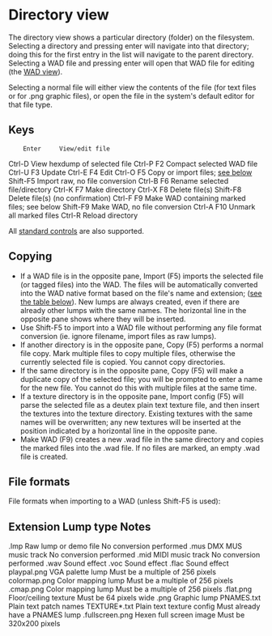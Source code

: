 # Directory view

The directory view shows a particular directory (folder) on the filesystem.
Selecting a directory and pressing enter will navigate into that directory;
doing this for the first entry in the list will navigate to the parent
directory. Selecting a WAD file and pressing enter will open that WAD file for
editing (the [WAD view](wad_view.md)).

Selecting a normal file will either view the contents of the file (for text
files or for .png graphic files), or open the file in the system's default
editor for that file type.

## Keys

        Enter     View/edit file
Ctrl-D            View hexdump of selected file
Ctrl-P  F2        Compact selected WAD file
Ctrl-U  F3        Update
Ctrl-E  F4        Edit
Ctrl-O  F5        Copy or import files; [see below](#copying)
        Shift-F5  Import raw, no file conversion
Ctrl-B  F6        Rename selected file/directory
Ctrl-K  F7        Make directory
Ctrl-X  F8        Delete file(s)
        Shift-F8  Delete file(s) (no confirmation)
Ctrl-F  F9        Make WAD containing marked files; see below
        Shift-F9  Make WAD, no file conversion
Ctrl-A  F10       Unmark all marked files
Ctrl-R            Reload directory

All [standard controls](common.md) are also supported.

## Copying

 * If a WAD file is in the opposite pane, Import (F5) imports the selected file
   (or tagged files) into the WAD. The files will be automatically converted
   into the WAD native format based on the file's name and extension;
   ([see the table below](#file-formats)). New lumps are always created, even if
   there are already other lumps with the same names. The horizontal line in the
   opposite pane shows where they will be inserted.
 * Use Shift-F5 to import into a WAD file without performing any file format
   conversion (ie. ignore filename, import files as raw lumps).
 * If another directory is in the opposite pane, Copy (F5) performs a normal
   file copy. Mark multiple files to copy multiple files, otherwise the
   currently selected file is copied. You cannot copy directories.
 * If the same directory is in the opposite pane, Copy (F5) will make a duplicate
   copy of the selected file; you will be prompted to enter a name for the new
   file. You cannot do this with multiple files at the same time.
 * If a texture directory is in the opposite pane, Import config (F5) will parse
   the selected file as a deutex plain text texture file, and then insert the
   textures into the texture directory. Existing textures with the same names
   will be overwritten; any new textures will be inserted at the position
   indicated by a horizontal line in the opposite pane.
 * Make WAD (F9) creates a new .wad file in the same directory and copies the
   marked files into the .wad file. If no files are marked, an empty .wad file
   is created.

## File formats

File formats when importing to a WAD (unless Shift-F5 is used):

Extension        Lump type                  Notes
--------------------------------------------------------------------------------
.lmp             Raw lump or demo file      No conversion performed
.mus             DMX MUS music track        No conversion performed
.mid             MIDI music track           No conversion performed
.wav             Sound effect
.voc             Sound effect
.flac            Sound effect
playpal.png      VGA palette lump           Must be a multiple of 256 pixels
colormap.png     Color mapping lump         Must be a multiple of 256 pixels
.cmap.png        Color mapping lump         Must be a multiple of 256 pixels
.flat.png        Floor/ceiling texture      Must be 64 pixels wide
.png             Graphic lump
PNAMES.txt       Plain text patch names
TEXTURE*.txt     Plain text texture config  Must already have a PNAMES lump
.fullscreen.png  Hexen full screen image    Must be 320x200 pixels
